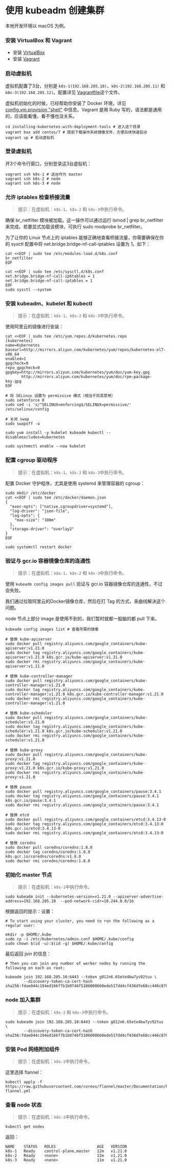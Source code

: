 # 使用 kubeadm 创建集群

本地开发环境以 macOS 为例。

### 安装 VirtualBox 和 Vagrant

* 安装 [VirtualBox](https://www.virtualbox.org/)
* 安装 [Vagrant](https://www.vagrantup.com)

### 启动虚拟机

虚拟机配置了3台，分别是 `k8s-1(192.168.205.10)`、`k8s-2(192.168.205.11)` 和 `k8s-3(192.168.205.12)`。配置详见 [Vagrantfile](./Vagrantfile)这个文件。

虚拟机初始化的时候，已经帮助你安装了 Docker 环境，详见 [config.vm.provision "shell"](./Vagrantfile#L39) 中信息。Vagrant 是用 Ruby 写的，语法都是通用的，应该能看懂，看不懂也没关系。

```shell
cd installing-kubernetes-with-deployment-tools # 进入这个目录
vagrant box add centos/7 # 提前下载操作系统镜像文件，方便后续快速启动
vagrant up # 启动虚拟机
```

### 登录虚拟机

开3个命令行窗口，分别登录这3台虚拟机：

```shell
vagrant ssh k8s-1 # 这台作为 master
vagrant ssh k8s-2 # node
vagrant ssh k8s-3 # node
```

### 允许 iptables 检查桥接流量

> 提示：在虚拟机：`k8s-1`、`k8s-2` 和 `k8s-3`中执行命令。

确保 br_netfilter 模块被加载。这一操作可以通过运行 lsmod | grep br_netfilter 来完成。若要显式加载该模块，可执行 sudo modprobe br_netfilter。

为了让你的 Linux 节点上的 iptables 能够正确地查看桥接流量，你需要确保在你的 sysctl 配置中将 net.bridge.bridge-nf-call-iptables 设置为 1。如下：

```shell
cat <<EOF | sudo tee /etc/modules-load.d/k8s.conf
br_netfilter
EOF

cat <<EOF | sudo tee /etc/sysctl.d/k8s.conf
net.bridge.bridge-nf-call-ip6tables = 1
net.bridge.bridge-nf-call-iptables = 1
EOF
sudo sysctl --system
```

### 安装 kubeadm、kubelet 和 kubectl

> 提示：在虚拟机：`k8s-1`、`k8s-2` 和 `k8s-3`中执行命令。

使用阿里云的镜像进行安装：

```shell
cat <<EOF | sudo tee /etc/yum.repos.d/kubernetes.repo
[kubernetes]
name=Kubernetes
baseurl=http://mirrors.aliyun.com/kubernetes/yum/repos/kubernetes-el7-x86_64
enabled=1
gpgcheck=0
repo_gpgcheck=0
gpgkey=http://mirrors.aliyun.com/kubernetes/yum/doc/yum-key.gpg
       http://mirrors.aliyun.com/kubernetes/yum/doc/rpm-package-key.gpg
EOF

# 将 SELinux 设置为 permissive 模式（相当于将其禁用）
sudo setenforce 0
sudo sed -i 's/^SELINUX=enforcing$/SELINUX=permissive/' /etc/selinux/config

# 关闭 swap
sudo swapoff -a

sudo yum install -y kubelet kubeadm kubectl --disableexcludes=kubernetes

sudo systemctl enable --now kubelet
```

### 配置 cgroup 驱动程序

> 提示：在虚拟机：`k8s-1`、`k8s-2` 和 `k8s-3`中执行命令。

配置 Docker 守护程序，尤其是使用 systemd 来管理容器的 cgroup：

```shell
sudo mkdir /etc/docker
cat <<EOF | sudo tee /etc/docker/daemon.json
{
  "exec-opts": ["native.cgroupdriver=systemd"],
  "log-driver": "json-file",
  "log-opts": {
    "max-size": "100m"
  },
  "storage-driver": "overlay2"
}
EOF

sudo systemctl restart docker
```

### 验证与 gcr.io 容器镜像仓库的连通性

> 提示：在虚拟机：`k8s-1`、`k8s-2` 和 `k8s-3`中执行命令。

使用 `kubeadm config images pull` 验证与 gcr.io 容器镜像仓库的连通性，不过会失败。

我们通过拉取阿里云的Docker镜像仓库，然后在打 Tag 的方式，来曲线解决这个问题。

node 节点上部分 image 是使用不到的，我们暂时就都一股脑的都 pull 下来。

```shell
kubeadm config images list # 查看所需的镜像

# 替换 kube-apiserver
sudo docker pull registry.aliyuncs.com/google_containers/kube-apiserver:v1.21.0
sudo docker tag registry.aliyuncs.com/google_containers/kube-apiserver:v1.21.0 k8s.gcr.io/kube-apiserver:v1.21.0
sudo docker rmi registry.aliyuncs.com/google_containers/kube-apiserver:v1.21.0

# 替换 kube-controller-manager
sudo docker pull registry.aliyuncs.com/google_containers/kube-controller-manager:v1.21.0
sudo docker tag registry.aliyuncs.com/google_containers/kube-controller-manager:v1.21.0 k8s.gcr.io/kube-controller-manager:v1.21.0
sudo docker rmi registry.aliyuncs.com/google_containers/kube-controller-manager:v1.21.0

# 替换 kube-scheduler
sudo docker pull registry.aliyuncs.com/google_containers/kube-scheduler:v1.21.0
sudo docker tag registry.aliyuncs.com/google_containers/kube-scheduler:v1.21.0 k8s.gcr.io/kube-scheduler:v1.21.0
sudo docker rmi registry.aliyuncs.com/google_containers/kube-scheduler:v1.21.0

# 替换 kube-proxy
sudo docker pull registry.aliyuncs.com/google_containers/kube-proxy:v1.21.0
sudo docker tag registry.aliyuncs.com/google_containers/kube-proxy:v1.21.0 k8s.gcr.io/kube-proxy:v1.21.0
sudo docker rmi registry.aliyuncs.com/google_containers/kube-proxy:v1.21.0

# 替换 pause
sudo docker pull registry.aliyuncs.com/google_containers/pause:3.4.1
sudo docker tag registry.aliyuncs.com/google_containers/pause:3.4.1 k8s.gcr.io/pause:3.4.1
sudo docker rmi registry.aliyuncs.com/google_containers/pause:3.4.1

# 替换 etcd
sudo docker pull registry.aliyuncs.com/google_containers/etcd:3.4.13-0
sudo docker tag registry.aliyuncs.com/google_containers/etcd:3.4.13-0 k8s.gcr.io/etcd:3.4.13-0
sudo docker rmi registry.aliyuncs.com/google_containers/etcd:3.4.13-0

# 替换 coredns
sudo docker pull coredns/coredns:1.8.0
sudo docker tag coredns/coredns:1.8.0 k8s.gcr.io/coredns/coredns:v1.8.0
sudo docker rmi coredns/coredns:1.8.0
```

### 初始化 master 节点

> 提示：在虚拟机：`k8s-1`中执行命令。

```shell
sudo kubeadm init --kubernetes-version=v1.21.0 --apiserver-advertise-address=192.168.205.10  --pod-network-cidr=10.244.0.0/16
```

根据返回的提示：设置：

```shell
# To start using your cluster, you need to run the following as a regular user:

mkdir -p $HOME/.kube
sudo cp -i /etc/kubernetes/admin.conf $HOME/.kube/config
sudo chown $(id -u):$(id -g) $HOME/.kube/config
```

最后返回 join 的信息：

```shell
# Then you can join any number of worker nodes by running the following on each as root:

kubeadm join 192.168.205.10:6443 --token g012n6.65ete4bw7ys92tuv \
        --discovery-token-ca-cert-hash sha256:fdae044c194ed166f7b1b0746f5106008660ede517dd4cf436dfe68cc446c878
```

### node 加入集群

> 提示：在虚拟机：`k8s-2` 和 `k8s-3`中执行命令。

```shell
sudo kubeadm join 192.168.205.10:6443 --token g012n6.65ete4bw7ys92tuv \
        --discovery-token-ca-cert-hash sha256:fdae044c194ed166f7b1b0746f5106008660ede517dd4cf436dfe68cc446c878
```

### 安装 Pod 网络附加组件

> 提示：在虚拟机：`k8s-1`中执行命令。

这里选择 flannel：

```shell
kubectl apply -f https://raw.githubusercontent.com/coreos/flannel/master/Documentation/kube-flannel.yml
```

### 查看 node 状态

> 提示：在虚拟机：`k8s-1`中执行命令。

```shell
kubectl get nodes
```

返回：

```shell
NAME    STATUS   ROLES                  AGE   VERSION
k8s-1   Ready    control-plane,master   12m   v1.21.0
k8s-2   Ready    <none>                 12m   v1.21.0
k8s-3   Ready    <none>                 11m   v1.21.0
```